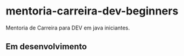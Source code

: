 # mentoria-carreira-dev-beginners
Mentoria de Carreira para DEV em java iniciantes.

## Em desenvolvimento
